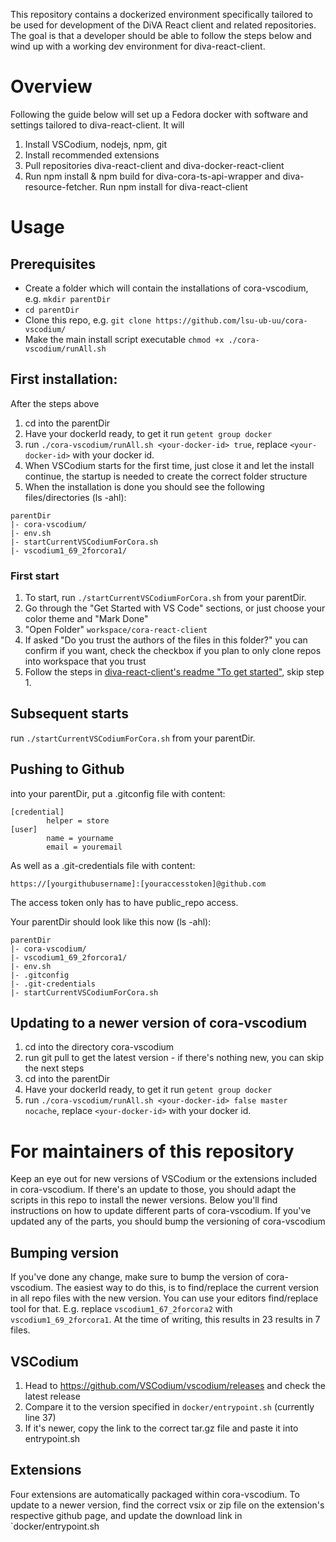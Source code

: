 This repository contains a dockerized environment specifically tailored to be used for development of the DiVA React client and related repositories. The goal is that a developer should be able to follow the steps below and wind up with a working dev environment for diva-react-client.

# Overview
Following the guide below will set up a Fedora docker with software and settings tailored to diva-react-client.
It will

  1. Install VSCodium, nodejs, npm, git
  2. Install recommended extensions
  3. Pull repositories diva-react-client and diva-docker-react-client
  4. Run npm install & npm build for diva-cora-ts-api-wrapper and diva-resource-fetcher. Run npm install for diva-react-client

# Usage

## Prerequisites

- Create a folder which will contain the installations of cora-vscodium, e.g. `mkdir parentDir`
- `cd parentDir`
- Clone this repo, e.g. `git clone https://github.com/lsu-ub-uu/cora-vscodium/`
- Make the main install script executable `chmod +x ./cora-vscodium/runAll.sh`


## First installation:
After the steps above
1. cd into the parentDir
2. Have your dockerId ready, to get it run `getent group docker`
3. run `./cora-vscodium/runAll.sh <your-docker-id> true`, replace `<your-docker-id>` with your docker id.
4. When VSCodium starts for the first time, just close it and let the install continue, the startup is needed to create the correct folder structure
5. When the installation is done you should see the following files/directories (ls -ahl):

```
parentDir
|- cora-vscodium/
|- env.sh
|- startCurrentVSCodiumForCora.sh
|- vscodium1_69_2forcora1/
```

### First start
1. To start, run `./startCurrentVSCodiumForCora.sh` from your parentDir.
2. Go through the "Get Started with VS Code" sections, or just choose your color theme and "Mark Done"
3. "Open Folder" `workspace/cora-react-client`
4. If asked "Do you trust the authors of the files in this folder?" you can confirm if you want, check the checkbox if you plan to only clone repos into workspace that you trust
5. Follow the steps in [diva-react-client's readme "To get started"](https://github.com/lsu-ub-uu/diva-react-client/tree/master/diva-react-client#to-get-started), skip step 1.


## Subsequent starts

run `./startCurrentVSCodiumForCora.sh` from your parentDir.

## Pushing to Github

into your parentDir, put a .gitconfig file with content:

```
[credential]
        helper = store
[user]
        name = yourname
        email = youremail
```

As well as a .git-credentials file with content:
``` 
https://[yourgithubusername]:[youraccesstoken]@github.com
```
        
The access token only has to have public_repo access.

Your parentDir should look like this now (ls -ahl):
```
parentDir
|- cora-vscodium/
|- vscodium1_69_2forcora1/
|- env.sh
|- .gitconfig
|- .git-credentials
|- startCurrentVSCodiumForCora.sh
```

## Updating to a newer version of cora-vscodium
1. cd into the directory cora-vscodium
2. run git pull to get the latest version - if there's nothing new, you can skip the next steps
3. cd into the parentDir
4. Have your dockerId ready, to get it run `getent group docker`
5. run `./cora-vscodium/runAll.sh <your-docker-id> false master nocache`, replace `<your-docker-id>` with your docker id.

# For maintainers of this repository

Keep an eye out for new versions of VSCodium or the extensions included in cora-vscodium. If there's an update to those, you should adapt the scripts in this repo to install the newer versions.
Below you'll find instructions on how to update different parts of cora-vscodium. If you've updated any of the parts, you should bump the versioning of cora-vscodium

## Bumping version
If you've done any change, make sure to bump the version of cora-vscodium. The easiest way to do this, is to find/replace the current version in all repo files with the new version. You can use your editors find/replace tool for that.
E.g. replace `vscodium1_67_2forcora2` with `vscodium1_69_2forcora1`.
At the time of writing, this results in 23 results in 7 files.


## VSCodium

1. Head to https://github.com/VSCodium/vscodium/releases and check the latest release
2. Compare it to the version specified in `docker/entrypoint.sh` (currently line 37)
3. If it's newer, copy the link to the correct tar.gz file and paste it into entrypoint.sh

## Extensions

Four extensions are automatically packaged within cora-vscodium. To update to a newer version, find the correct vsix or zip file on the extension's respective github page, and update the download link in `docker/entrypoint.sh

